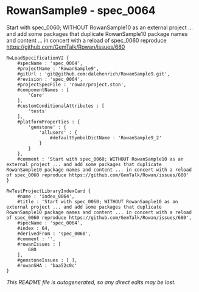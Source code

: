 # RowanSample9 - spec_0064
Start with spec_0060; WITHOUT RowanSample10 as an external project ... and add some packages that duplicate RowanSample10 package names and content ... in concert with a reload of spec_0060 reproduce https://github.com/GemTalk/Rowan/issues/680
```
RwLoadSpecificationV2 {
	#specName : 'spec_0064',
	#projectName : 'RowanSample9',
	#gitUrl : 'git@github.com:dalehenrich/RowanSample9.git',
	#revision : 'spec_0064',
	#projectSpecFile : 'rowan/project.ston',
	#componentNames : [
		'Core'
	],
	#customConditionalAttributes : [
		'tests'
	],
	#platformProperties : {
		'gemstone' : {
			'allusers' : {
				#defaultSymbolDictName : 'RowanSample9_2'
			}
		}
	},
	#comment : 'Start with spec_0060; WITHOUT RowanSample10 as an external project ... and add some packages that duplicate RowanSample10 package names and content ... in concert with a reload of spec_0060 reproduce https://github.com/GemTalk/Rowan/issues/680'
}

RwTestProjectLibraryIndexCard {
	#name : 'index_0064',
	#title : 'Start with spec_0060; WITHOUT RowanSample10 as an external project ... and add some packages that duplicate RowanSample10 package names and content ... in concert with a reload of spec_0060 reproduce https://github.com/GemTalk/Rowan/issues/680',
	#specName : 'spec_0064',
	#index : 64,
	#derivedFrom : 'spec_0060',
	#comment : '',
	#rowanIssues : [
		680
	],
	#gemstoneIssues : [ ],
	#rowanSHA : 'baa52c0c'
}
```

*This README file is autogenerated, so any direct edits may be lost.*
